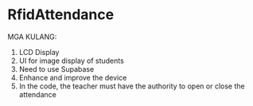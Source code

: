 # RfidAttendance

MGA KULANG:
1. LCD Display
2. UI for image display of students
3. Need to use Supabase
4. Enhance and improve the device
5. In the code, the teacher must have the authority to open or close the attendance
